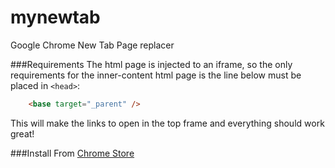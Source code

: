 mynewtab
========
Google Chrome New Tab Page replacer

###Requirements
The html page is injected to an iframe, so the only requirements for the inner-content 
html page is the line below must be placed in `<head>`:
```html
	<base target="_parent" />
```
This will make the links to open in the top frame and everything should work great!

###Install
From [Chrome Store](https://chrome.google.com/webstore/detail/my-new-tab/mnecfcpcjodmnejjbonbbcoggjincejc)